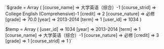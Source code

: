 `$grade = Array
(
    [course_name] => 大学英语（综合）-1
    [course_strid] => College English (Comprehensive)-1
    [credit] => 2
    [course_nature] => 必修
    [grade] => 70.0
    [year] => 2013-2014
    [term] => 1
    [user_id] => 1034
)

$temp = Array
(
    [user_id] => 1034
    [year] => 2013-2014
    [term] => 1
    [course_name] => 大学英语（综合）-1
    [course_nature] => 必修
    [credit] => 3
    [grade] => 1
    [course_strid] => 1
)`